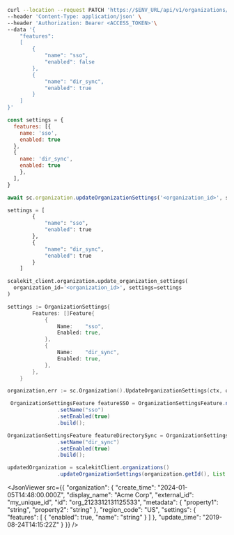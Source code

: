 <CodeWithHeader method="patch" endpoint="/api/v1/organizations/{organization_id}/settings">
<Tabs groupId="tech-stack" querystring>
<TabItem value="curl" label="cURL">

```bash showLineNumbers
curl --location --request PATCH 'https://$ENV_URL/api/v1/organizations/{organizations_id}/settings' \
--header 'Content-Type: application/json' \
--header 'Authorization: Bearer <ACCESS_TOKEN>'\
--data '{
    "features":
    [
        {
            "name": "sso",
            "enabled": false
        },
        {
            "name": "dir_sync",
            "enabled": true
        }
    ]
}'
```

</TabItem>
<TabItem value="nodejs" label="Node.js">

```js
const settings = {
  features: [{
    name: 'sso',
    enabled: true
  },
  {
    name: 'dir_sync',
    enabled: true
    },
  ],
}

await sc.organization.updateOrganizationSettings('<organization_id>', settings);
```

</TabItem>
<TabItem value="py" label="Python">

```python
settings = [
        {
            "name": "sso",
            "enabled": true
        },
        {
            "name": "dir_sync",
            "enabled": true
        }
    ]

scalekit_client.organization.update_organization_settings(
  organization_id='<organization_id>', settings=settings
)
```

</TabItem>
<TabItem value="golang" label="Go">

```go
settings := OrganizationSettings{
		Features: []Feature{
			{
				Name:    "sso",
				Enabled: true,
			},
			{
				Name:    "dir_sync",
				Enabled: true,
			},
		},
	}

organization,err := sc.Organization().UpdateOrganizationSettings(ctx, organizationId, settings)
```

</TabItem>

<TabItem value="java" label="Java">

```java showLineNumbers
 OrganizationSettingsFeature featureSSO = OrganizationSettingsFeature.newBuilder()
                .setName("sso")
                .setEnabled(true)
                .build();

OrganizationSettingsFeature featureDirectorySync = OrganizationSettingsFeature.newBuilder()
                .setName("dir_sync")
                .setEnabled(true)
                .build();

updatedOrganization = scalekitClient.organizations()
                .updateOrganizationSettings(organization.getId(), List.of(featureSSO, featureDirectorySync));
```

</TabItem>

</Tabs>
</CodeWithHeader>
<CodeWithHeader title="Response">

<JsonViewer src={{
  "organization": {
    "create_time": "2024-01-05T14:48:00.000Z",
    "display_name": "Acme Corp",
    "external_id": "my_unique_id",
    "id": "org_2123312131125533",
    "metadata": {
      "property1": "string",
      "property2": "string"
    },
    "region_code": "US",
    "settings": {
      "features": [
        {
          "enabled": true,
          "name": "string"
        }
      ]
    },
    "update_time": "2019-08-24T14:15:22Z"
  }
}} />

</CodeWithHeader>
